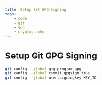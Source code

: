 ```yaml
---
title: Setup Git GPG Signing
tags:
    - code
    - git
    - gpg
    - cryptography
---
```


# Setup Git GPG Signing

~~~ bash
git config --global gpg.program gpg
git config --global commit.gpgsign true
git config --global user.signingkey KEY_ID
~~~
